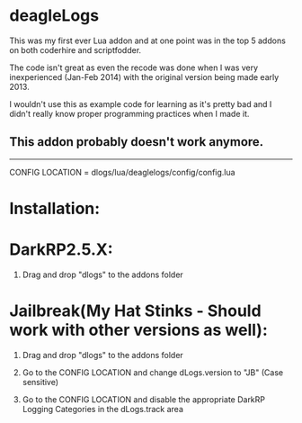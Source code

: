 # deagleLogs

This was my first ever Lua addon and at one point was in the top 5 addons on both coderhire and scriptfodder.

The code isn't great as even the recode was done when I was very inexperienced (Jan-Feb 2014) with the original version being made early 2013.

I wouldn't use this as example code for learning as it's pretty bad and I didn't really know proper programming practices when I made it.

## This addon probably doesn't work anymore.

------------

CONFIG LOCATION = dlogs/lua/deaglelogs/config/config.lua 

# Installation:

# DarkRP2.5.X:

1. Drag and drop "dlogs" to the addons folder


# Jailbreak(My Hat Stinks - Should work with other versions as well):

1. Drag and drop "dlogs" to the addons folder

2. Go to the CONFIG LOCATION and change dLogs.version to "JB" (Case sensitive)

3. Go to the CONFIG LOCATION and disable the appropriate DarkRP Logging Categories in the dLogs.track area
